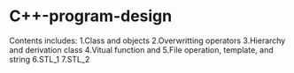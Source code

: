 # C++-program-design
Contents includes:
  1.Class and objects
  2.Overwritting operators
  3.Hierarchy and derivation class
  4.Vitual function and 
  5.File operation, template, and string
  6.STL_1
  7.STL_2
